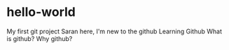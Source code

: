 # hello-world
My first git project
Saran here, I'm new to the github
Learning Github
What is github?
Why github?
